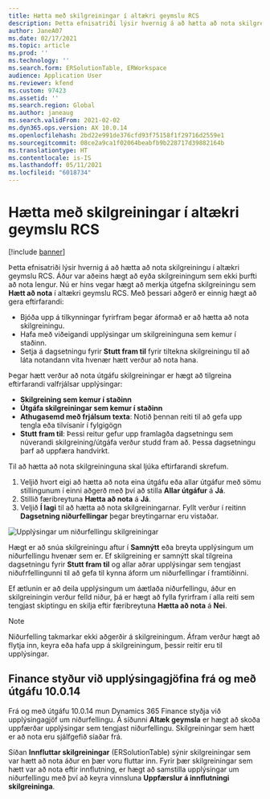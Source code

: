 ```yaml
---
title: Hætta með skilgreiningar í altækri geymslu RCS
description: Þetta efnisatriði lýsir hvernig á að hætta að nota skilgreiningar í altækri geymslu RCS.
author: JaneA07
ms.date: 02/17/2021
ms.topic: article
ms.prod: ''
ms.technology: ''
ms.search.form: ERSolutionTable, ERWorkspace
audience: Application User
ms.reviewer: kfend
ms.custom: 97423
ms.assetid: ''
ms.search.region: Global
ms.author: janeaug
ms.search.validFrom: 2021-02-02
ms.dyn365.ops.version: AX 10.0.14
ms.openlocfilehash: 2bd22e991de376cfd93f75158f1f29716d2559e1
ms.sourcegitcommit: 08ce2a9ca1f02064beabfb9b228717d39882164b
ms.translationtype: HT
ms.contentlocale: is-IS
ms.lasthandoff: 05/11/2021
ms.locfileid: "6018734"
---
```

# <a name="discontinue-configurations-in-the-rcs-global-repository"></a>Hætta með skilgreiningar í altækri geymslu RCS

[!include [banner](../includes/banner.md)]

Þetta efnisatriði lýsir hvernig á að hætta að nota skilgreiningu í altækri geymslu RCS. Áður var aðeins hægt að eyða skilgreiningum sem ekki þurfti að nota lengur. Nú er hins vegar hægt að merkja útgefna skilgreiningu sem **Hætt að nota** í altækri geymslu RCS. Með þessari aðgerð er einnig hægt að gera eftirfarandi: 
 
 - Bjóða upp á tilkynningar fyrirfram þegar áformað er að hætta að nota skilgreiningu.
 - Hafa með viðeigandi upplýsingar um skilgreininguna sem kemur í staðinn.
 - Setja á dagsetningu fyrir **Stutt fram til** fyrir tiltekna skilgreiningu til að láta notandann vita hvenær hætt verður að nota hana.

Þegar hætt verður að nota útgáfu skilgreiningar er hægt að tilgreina eftirfarandi valfrjálsar upplýsingar:

  - **Skilgreining sem kemur í staðinn**
  - **Útgáfa skilgreiningar sem kemur í staðinn**
  - **Athugasemd með frjálsum texta**: Notið þennan reiti til að gefa upp tengla eða tilvísanir í fylgigögn
  - **Stutt fram til**: Þessi reitur gefur upp framlagða dagsetningu sem núverandi skilgreining/útgáfa verður studd fram að. Þessa dagsetningu þarf að uppfæra handvirkt.
  
Til að hætta að nota skilgreininguna skal ljúka eftirfarandi skrefum. 

1. Veljið hvort eigi að hætta að nota eina útgáfu eða allar útgáfur með sömu stillingunum í einni aðgerð með því að stilla **Allar útgáfur** á **Já**. 
2. Stillið færibreytuna **Hætta að nota** á **Já**.
3. Veljið **Í lagi** til að hætta að nota skilgreiningarnar. Fyllt verður í reitinn **Dagsetning niðurfellingar** þegar breytingarnar eru vistaðar.

![Upplýsingar um niðurfellingu skilgreiningar](media/Discontinue-details-2.png)
  
Hægt er að snúa skilgreiningu aftur í **Samnýtt** eða breyta upplýsingum um niðurfellingu hvenær sem er. Ef skilgreining er samnýtt skal tilgreina dagsetningu fyrir **Stutt fram til** og allar aðrar upplýsingar sem tengjast niðufrfellingunni til að gefa til kynna áform um niðurfellingar í framtíðinni.

Ef ætlunin er að deila upplýsingum um áætlaða niðurfellingu, áður en skilgreiningin verður felld niður, þá er hægt að fylla fyrirfram í alla reiti sem tengjast skiptingu en skilja eftir færibreytuna **Hætta að nota** á **Nei**.

> [!NOTE]
> Niðurfelling takmarkar ekki aðgerðir á skilgreiningum. Áfram verður hægt að flytja inn, keyra eða hafa upp á skilgreiningum, þessir reitir eru til upplýsingar.

## <a name="finance-supports-displaying-this-information-starting-in-version-10014"></a>Finance styður við upplýsingagjöfina frá og með útgáfu 10.0.14

Frá og með útgáfu 10.0.14 mun Dynamics 365 Finance styðja við upplýsingagjöf um niðurfellingu. Á síðunni **Altæk geymsla** er hægt að skoða uppfærðar upplýsingar sem tengjast niðurfellingu. Skilgreiningar sem hætt er að nota eru sjálfgefið síaðar frá.
  
Síðan **Innfluttar skilgreiningar** (ERSolutionTable) sýnir skilgreiningar sem var hætt að nota áður en þær voru fluttar inn. Fyrir þær skilgreiningar sem hætt var að nota eftir innflutning, er hægt að samstilla upplýsingar um niðurfellingu með því að keyra vinnsluna **Uppfærslur á innflutningi skilgreininga**.


